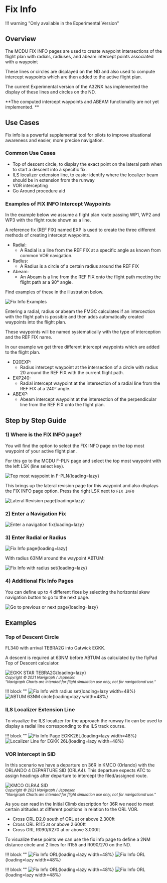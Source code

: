 # Fix Info

!!! warning "Only available in the Experimental Version"

## Overview

The MCDU FIX INFO pages are used to create waypoint intersections of the
flight plan with radials, radiuses, and abeam intercept points associated
with a waypoint

These lines or circles are displayed on the ND and also used to compute intercept waypoints which are then added to the active flight plan.

The current Experimental version of the A32NX has implemented the display of these lines and circles on the ND.

**The computed intercept waypoints and ABEAM functionality are not yet implemented.
**
## Use Cases

Fix info is a powerful supplemental tool for pilots to improve situational awareness and easier, more precise navigation.

### Common Use Cases

- Top of descent circle, to display the exact point on the lateral path when to start a descent into a specific fix.
- ILS localizer extension line, to easier identify where the localizer beam should be in extension from the runway
- VOR intercepting
- Go Around procedure aid

### Examples of FIX INFO Intercept Waypoints

In the example below we assume a flight plan route passing WP1, WP2 and WP3 with the flight route shown as a line.

A reference fix (REF FIX) named EXP is used to create the three different methods of creating intercept waypoints.

- Radial:
    - A Radial is a line from the REF FIX at a specific angle as known from common VOR navigation.
- Radius:
    - A Radius is a circle of a certain radius around the REF FIX
- Abeam:
    - An Abeam is a line from the REF FIX onto the flight path meeting the flight path ar a 90° angle.

Find examples of these in the illustration below.

![Fix Info Examples](../assets/fixinfo/fixinfo-example.png "Fix Info Examples")

Entering a radial, radius or abeam the FMGC calculates if an intercection with the flight path is possible and then adds automatically created waypoints into the flight plan.

These waypoints will be named systematically with the type of interception and the REF FIX name.

In our example we get three different intercept waypoints which are added to the flight plan.

- D20EXP:
    - Radius intercept waypoint at the intersection of a circle with radius 20 around the REF FIX with the current flight path.
- EXP240:
    - Radial intercept waypoint at the intersection of a radial line from the REF FIX at a 240° angle.
- ABEXP:
    - Abeam intercept waypoint at the intersection of the perpendicular line from the REF FIX onto the flight plan.

## Step by Step Guide

### 1) Where is the FIX INFO page?

You will find the option to select the FIX INFO page on the top most waypoint of your active flight plan.

For this go to the MCDU F-PLN page and select the top most waypoint with the left LSK (line select key).

![Top most waypoint in F-PLN](../assets/fixinfo/mcdu-top-wp.png "Top most waypoint in F-PLN"){loading=lazy}

This brings up the lateral revision page for this waypoint and also displays the FIX INFO page option. Press the right LSK next to `FIX INFO`

![Lateral Revision page](../assets/fixinfo/mcdu-lat-rev.png "Lateral Revision page"){loading=lazy}

### 2) Enter a Navigation Fix

![Enter a navigation fix](../assets/fixinfo/mcdu-fixinfo-enterfix.png "Enter a navigation fix"){loading=lazy}

### 3) Enter Radial or Radius

![Fix Info page](../assets/fixinfo/mcdu-fixinfo.png "Fix Info page"){loading=lazy}

With radius 63NM around the waypoint ABTUM:

![Fix Info with radius set](../assets/fixinfo/mcdu-fixinfo-radius.png "Fix Info with radius set"){loading=lazy}

### 4) Additional Fix Info Pages

You can define up to 4 different fixes by selecting the horizontal skew navigation button to go to the next page.

![Go to previous or next page](../assets/fixinfo/mcdu-fixinfo-pages.png "Go to previous or next page"){loading=lazy}

## Examples

### Top of Descent Circle

FL340 with arrival TEBRA2G into Gatwick EGKK.

A descent is required at 63NM before ABTUM as calculated by the flyPad Top of Descent calculator.

![EGKK STAR TEBRA2G](../assets/fixinfo/navigraph-egkk-tebra2g.png "EGKK STAR TEBRA2G"){loading=lazy}
<br/><sub>*Copyright © 2021 Navigraph / Jeppesen<br/>
"Navigraph Charts are intended for flight simulation use only, not for navigational use."*</sub>

<style>
    .md-typeset .admonition.block, .md-typeset details.block {
        text-align: center;
    }
</style>

!!! block ""
    ![Fix Info with radius set](../assets/fixinfo/mcdu-fixinfo-radius.png "Fix Info with radius set"){loading=lazy width=48%}
    ![ABTUM 63NM circle](../assets/fixinfo/nd-abtum-circle.png "ABTUM 63NM circle"){loading=lazy width=48%}

### ILS Localizer Extension Line

To visualize the ILS localizer for the approach the runway fix can be used to display a radial line corresponding to the ILS track course.

!!! block ""
    ![Fix Info Page EGKK26L](../assets/fixinfo/mcdu-fixinfo-egkk26l.png "Fix Info Page EGKK26L"){loading=lazy width=48%}
    ![Localizer Line for EGKK 26L](../assets/fixinfo/nd-egkk26l-locline.png "Localizer Line for EGKK 26L"){loading=lazy width=48%}

### VOR Intercept in SID

In this scenario we have a departure on 36R in KMCO (Orlando) with the ORLANDO 4 DEPARTURE SID (ORLA4). This departure expects ATC to assign headings after departure to intercept the filed/assigned route.

![KMCO OLRA4 SID](../assets/fixinfo/navigraph-kmco-orla4.png "KMCO OLRA4 SID")
<br/><sub>*Copyright © 2021 Navigraph / Jeppesen<br/>
"Navigraph Charts are intended for flight simulation use only, not for navigational use."*</sub>

As you can read in the Initial Climb description for 36R we need to meet certain altitudes at different positions in relation to the ORL VOR.

- Cross ORL D2.0 south of ORL at or above 2.300ft
- Cross ORL R115 at or above 2.600ft
- Cross ORL R090/R270 at or above 3.000ft

To visualize these points we can use the fix info page to define a 2NM distance circle and 2 lines for R155 and R090/270 on the ND.

!!! block ""
![Fix Info ORL](../assets/fixinfo/mcdu-orl-fixinfo1.png "Fix Info ORL"){loading=lazy width=48%}
![Fix Info ORL](../assets/fixinfo/mcdu-orl-fixinfo2.png "Fix Info ORL"){loading=lazy width=48%}

!!! block ""
![Fix Info ORL](../assets/fixinfo/nd-orl-fixinfo1.png "Fix Info ORL"){loading=lazy width=48%}
![Fix Info ORL](../assets/fixinfo/nd-orl-fixinfo2.png "Fix Info ORL"){loading=lazy width=48%}


